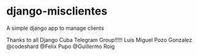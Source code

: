 # django-misclientes
A simple django app to manage clients

Thanks to all Django Cuba Telegram Group!!!!!
Luis Miguel Pozo Gonzalez
@codeshard
@Felix Pupo
@Guillermo Roig

